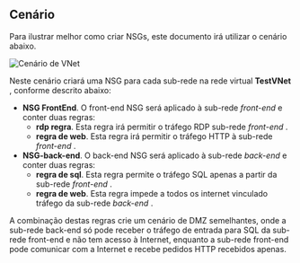 ## <a name="scenario"></a>Cenário

Para ilustrar melhor como criar NSGs, este documento irá utilizar o cenário abaixo.

![Cenário de VNet](./media/virtual-networks-create-nsg-scenario-include/figure1.png)

Neste cenário criará uma NSG para cada sub-rede na rede virtual **TestVNet** , conforme descrito abaixo: 

- **NSG FrontEnd**. O front-end NSG será aplicado à sub-rede *front-end* e conter duas regras:  
    - **rdp regra**. Esta regra irá permitir o tráfego RDP sub-rede *front-end* .
    - **regra de web**. Esta regra irá permitir o tráfego HTTP à sub-rede *front-end* .
- **NSG-back-end**. O back-end NSG será aplicado à sub-rede *back-end* e conter duas regras: 
    - **regra de sql**. Esta regra permite o tráfego SQL apenas a partir da sub-rede *front-end* .
    - **regra de web**. Esta regra impede a todos os internet vinculado tráfego da sub-rede *back-end* .

A combinação destas regras crie um cenário de DMZ semelhantes, onde a sub-rede back-end só pode receber o tráfego de entrada para SQL da sub-rede front-end e não tem acesso à Internet, enquanto a sub-rede front-end pode comunicar com a Internet e recebe pedidos HTTP recebidos apenas.
 
